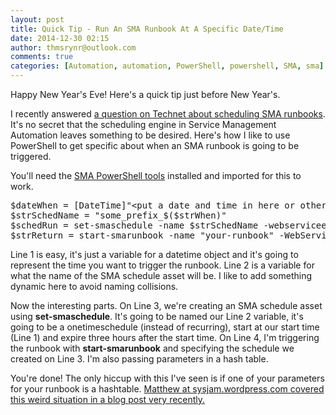 ```yaml
---
layout: post
title: Quick Tip - Run An SMA Runbook At A Specific Date/Time
date: 2014-12-30 02:15
author: thmsrynr@outlook.com
comments: true
categories: [Automation, automation, PowerShell, powershell, SMA, sma]
---
```

Happy New Year's Eve! Here's a quick tip just before New Year's.

I recently answered <a title="Scheduling in SMA from a powershell script" href="https://social.technet.microsoft.com/Forums/en-US/3502b7cc-b17d-4afd-b206-16f20156b6e3/scheduling-in-sma-from-a-powershell-script?forum=scogeneral" target="_blank">a question on Technet about scheduling SMA runbooks</a>. It's no secret that the scheduling engine in Service Management Automation leaves something to be desired. Here's how I like to use PowerShell to get specific about when an SMA runbook is going to be triggered.

You'll need the <a title="SMA PowerShell Tools" href="http://blogs.technet.com/b/orchestrator/archive/2014/03/11/sma-capabilities-in-depth-the-sma-powershell-module.aspx" target="_blank">SMA PowerShell tools</a> installed and imported for this to work.

<pre class="lang:ps decode:true ">$dateWhen = [DateTime]"&lt;put a date and time in here or otherwise calculate one&gt;"
$strSchedName = "some_prefix_$($strWhen)"
$schedRun = set-smaschedule -name $strSchedName -webserviceendpoint "https://your-endpoint" -scheduletype onetimeschedule -starttime $dateWhen -expirytime $dateWhen.AddHours(3) -description $env:username
$strReturn = start-smarunbook -name "your-runbook" -WebServiceEndpoint "https://your-endpoint" -schedulename $strSchedName -parameters @{ var1 = "var1"; var2 = "var2" }</pre>

Line 1 is easy, it's just a variable for a datetime object and it's going to represent the time you want to trigger the runbook. Line 2 is a variable for what the name of the SMA schedule asset will be. I like to add something dynamic here to avoid naming collisions.

Now the interesting parts. On Line 3, we're creating an SMA schedule asset using <strong>set-smaschedule</strong>. It's going to be named our Line 2 variable, it's going to be a onetimeschedule (instead of recurring), start at our start time (Line 1) and expire three hours after the start time. On Line 4, I'm triggering the runbook with <strong>start-smarunbook</strong> and specifying the schedule we created on Line 3. I'm also passing parameters in a hash table.

You're done! The only hiccup with this I've seen is if one of your parameters for your runbook is a hashtable. <a title="Passing Hashtables to Start-SMARunbook as a Parameter" href="http://sysjam.wordpress.com/2014/12/23/passing-hashtables-to-start-smarunbook-as-a-parameter/" target="_blank">Matthew at sysjam.wordpress.com covered this weird situation in a blog post very recently.</a>
